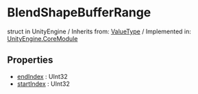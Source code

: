 # BlendShapeBufferRange
struct in UnityEngine
 / Inherits from: <a href="https://docs.unity3d.com/6000.0/Documentation/ScriptReference/ValueType.html">ValueType</a> / Implemented in: <a href="https://docs.unity3d.com/6000.0/Documentation/ScriptReference/UnityEngine.CoreModule.html">UnityEngine.CoreModule</a>
## Properties
- <a href="https://docs.unity3d.com/6000.0/Documentation/ScriptReference/BlendShapeBufferRange-endIndex.html">endIndex</a> : UInt32
- <a href="https://docs.unity3d.com/6000.0/Documentation/ScriptReference/BlendShapeBufferRange-startIndex.html">startIndex</a> : UInt32
